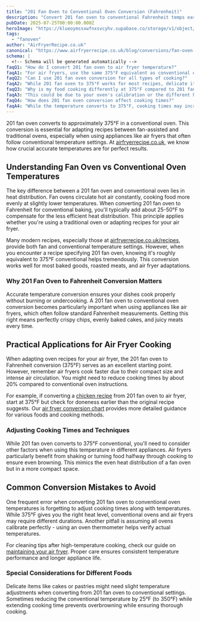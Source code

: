 ```yaml
---
title: "201 Fan Oven to Conventional Oven Conversion (Fahrenheit)"
description: "Convert 201 fan oven to conventional Fahrenheit temps easily with our simple guide. Get perfect results every time with accurate temperature conversions."
pubDate: 2025-07-25T00:00:00.000Z
heroImage: "https://klueoymssxwfnxsvcyhv.supabase.co/storage/v1/object/public/Shmucket/201-fan-oven-to-conventional-oven-conversion-fahrenheit.png"
tags:
  - "fanoven"
author: "AirFryerRecipe.co.uk"
canonical: "https://www.airfryerrecipe.co.uk/blog/conversions/fan-oven-to-fahrenheit/201-fan-oven-to-conventional-oven-conversion-fahrenheit"
schema: |
  <!-- Schema will be generated automatically -->
faqQ1: "How do I convert 201 fan oven to air fryer temperature?"
faqA1: "For air fryers, use the same 375°F equivalent as conventional ovens but reduce cooking time by about 20%. The intense air circulation in air fryers means they cook faster than both fan and conventional ovens."
faqQ2: "Can I use 201 fan oven conversion for all types of cooking?"
faqA2: "While 201 fan oven to 375°F works for most recipes, delicate items like soufflés or custards might need slight adjustments. Always monitor your dish and be prepared to tweak temperatures or times as needed."
faqQ3: "Why is my food cooking differently at 375°F compared to 201 fan oven?"
faqA3: "This could be due to your oven's calibration or the different heat distribution methods. Conventional ovens and air fryers don't circulate air as efficiently as fan ovens, so positioning and occasional turning might be necessary for even cooking."
faqQ4: "How does 201 fan oven conversion affect cooking times?"
faqA4: "While the temperature converts to 375°F, cooking times may increase slightly in conventional ovens or decrease in air fryers. Always check for doneness a few minutes before the recipe suggests and adjust accordingly."
---
```

<p>201 fan oven converts to approximately 375°F in a conventional oven. This conversion is essential for adapting recipes between fan-assisted and traditional ovens, especially when using appliances like air fryers that often follow conventional temperature settings. At <a href=https://www.airfryerrecipe.co.uk>airfryerrecipe.co.uk</a>, we know how crucial accurate temperatures are for perfect results.</p>

<h2>Understanding Fan Oven vs Conventional Oven Temperatures</h2>
<p>The key difference between a 201 fan oven and conventional oven lies in heat distribution. Fan ovens circulate hot air constantly, cooking food more evenly at slightly lower temperatures. When converting 201 fan oven to Fahrenheit for conventional baking, you'll typically add about 25-50°F to compensate for the less efficient heat distribution. This principle applies whether you're using a traditional oven or adapting recipes for your air fryer.</p>
<p>Many modern recipes, especially those at <a href=https://www.airfryerrecipe.co.uk/recipes>airfryerrecipe.co.uk/recipes</a>, provide both fan and conventional temperature settings. However, when you encounter a recipe specifying 201 fan oven, knowing it's roughly equivalent to 375°F conventional helps tremendously. This conversion works well for most baked goods, roasted meats, and air fryer adaptations.</p>

<h3>Why 201 Fan Oven to Fahrenheit Conversion Matters</h3>
<p>Accurate temperature conversion ensures your dishes cook properly without burning or undercooking. A 201 fan oven to conventional oven conversion becomes particularly important when using appliances like air fryers, which often follow standard Fahrenheit measurements. Getting this right means perfectly crispy chips, evenly baked cakes, and juicy meats every time.</p>

<h2>Practical Applications for Air Fryer Cooking</h2>
<p>When adapting oven recipes for your air fryer, the 201 fan oven to Fahrenheit conversion (375°F) serves as an excellent starting point. However, remember air fryers cook faster due to their compact size and intense air circulation. You might need to reduce cooking times by about 20% compared to conventional oven instructions.</p>
<p>For example, if converting a <a href=https://www.airfryerrecipe.co.uk/recipe-category/chicken>chicken recipe</a> from 201 fan oven to air fryer, start at 375°F but check for doneness earlier than the original recipe suggests. Our <a href=https://www.airfryerrecipe.co.uk/air-fryer-conversion-chart>air fryer conversion chart</a> provides more detailed guidance for various foods and cooking methods.</p>

<h3>Adjusting Cooking Times and Techniques</h3>
<p>While 201 fan oven converts to 375°F conventional, you'll need to consider other factors when using this temperature in different appliances. Air fryers particularly benefit from shaking or turning food halfway through cooking to ensure even browning. This mimics the even heat distribution of a fan oven but in a more compact space.</p>

<h2>Common Conversion Mistakes to Avoid</h2>
<p>One frequent error when converting 201 fan oven to conventional oven temperatures is forgetting to adjust cooking times along with temperatures. While 375°F gives you the right heat level, conventional ovens and air fryers may require different durations. Another pitfall is assuming all ovens calibrate perfectly - using an oven thermometer helps verify actual temperatures.</p>
<p>For cleaning tips after high-temperature cooking, check our guide on <a href=https://www.airfryerrecipe.co.uk/air-fryer-cleaner>maintaining your air fryer</a>. Proper care ensures consistent temperature performance and longer appliance life.</p>

<h3>Special Considerations for Different Foods</h3>
<p>Delicate items like cakes or pastries might need slight temperature adjustments when converting from 201 fan oven to conventional settings. Sometimes reducing the conventional temperature by 25°F (to 350°F) while extending cooking time prevents overbrowning while ensuring thorough cooking.</p>
